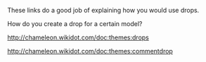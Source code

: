 These links do a good job of explaining how you would use drops.

How do you create a drop for a certain model?

http://chameleon.wikidot.com/doc:themes:drops

http://chameleon.wikidot.com/doc:themes:commentdrop
